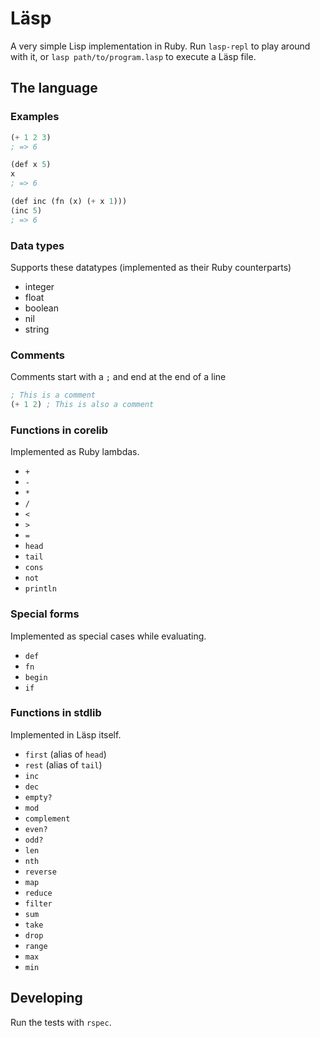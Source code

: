 # Läsp

A very simple Lisp implementation in Ruby. Run `lasp-repl` to play around with
it, or `lasp path/to/program.lasp` to execute a Läsp file.

## The language

### Examples

```lisp
(+ 1 2 3)
; => 6

(def x 5)
x
; => 6

(def inc (fn (x) (+ x 1)))
(inc 5)
; => 6
```

### Data types

Supports these datatypes (implemented as their Ruby counterparts)

- integer
- float
- boolean
- nil
- string

### Comments

Comments start with a `;` and end at the end of a line

```lisp
; This is a comment
(+ 1 2) ; This is also a comment
```

### Functions in corelib

Implemented as Ruby lambdas.

- `+`
- `-`
- `*`
- `/`
- `<`
- `>`
- `=`
- `head`
- `tail`
- `cons`
- `not`
- `println`

### Special forms

Implemented as special cases while evaluating.

- `def`
- `fn`
- `begin`
- `if`

### Functions in stdlib

Implemented in Läsp itself.

- `first` (alias of `head`)
- `rest` (alias of `tail`)
- `inc`
- `dec`
- `empty?`
- `mod`
- `complement`
- `even?`
- `odd?`
- `len`
- `nth`
- `reverse`
- `map`
- `reduce`
- `filter`
- `sum`
- `take`
- `drop`
- `range`
- `max`
- `min`

## Developing

Run the tests with `rspec`.
